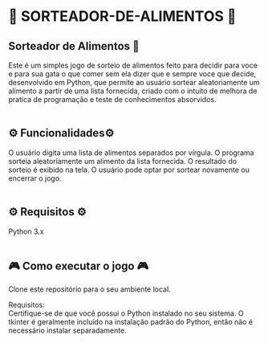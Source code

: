 <h1>🔮 SORTEADOR-DE-ALIMENTOS 🔮</h1>
<h2></h2>
<h2>Sorteador de Alimentos 🎰<br></h2>
Este é um simples jogo de sorteio de alimentos feito para decidir para voce e para sua gata o que comer sem ela dizer que e sempre voce que decide, desenvolvido em Python, que permite ao usuário sortear aleatoriamente um alimento a partir de uma lista fornecida, criado com o intuito de melhora de pratica de programação e teste de conhecimentos absorvidos.<br>
<br>
<h2> ⚙️ Funcionalidades⚙️<br></h2>
O usuário digita uma lista de alimentos separados por vírgula.
O programa sorteia aleatoriamente um alimento da lista fornecida.
O resultado do sorteio é exibido na tela.
O usuário pode optar por sortear novamente ou encerrar o jogo.<br>
<br>
<h2> ⚙️ Requisitos ⚙️<br></h2>
Python 3.x
<br>
<br>
<h2> 🎮 Como executar o jogo 🎮</h2>
Clone este repositório para o seu ambiente local.
<br>

Requisitos:<br>
Certifique-se de que você possui o Python instalado no seu sistema. O tkinter é geralmente incluído na instalação padrão do Python, então não é necessário instalar separadamente.
